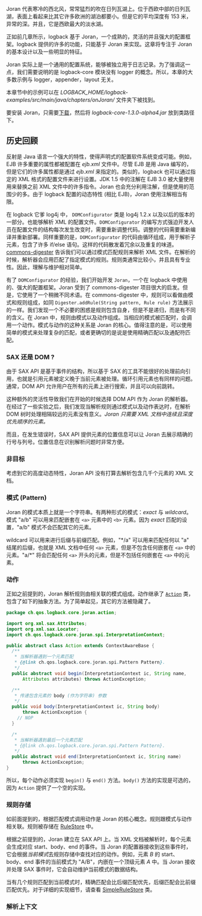 Joran 代表寒冷的西北风，常常猛烈的吹在日列瓦湖上。位于西欧中部的日列瓦湖，表面上看起来比其它许多欧洲的湖泊都要小。但是它的平均深度有 153 米，异常的深。并且，它是西欧最大的淡水湖。

正如前几章所示，logback 基于 Joran，一个成熟的，灵活的并且强大的配置框架。logback 提供的许多的功能，只能基于 Joran 来实现。这章将专注于 Joran 的基本设计以及一些明显的特征。

Joran 实际上是一个通用的配置系统，能够被独立用于日志记录。为了强调这一点，我们需要说明的是 logback-core 模块没有 logger 的概念。所以，本章的大多数示例与 logger，appender，layout 无关。

本章节中的示例可以在 *LOGBACK_HOME/logback-examples/src/main/java/chapters/onJoran/* 文件夹下被找到。

要安装 Joran，只需要[下载](https://logback.qos.ch/download.html)，然后将 *logback-core-1.3.0-alpha4.jar* 放到类路径下。

## 历史回顾

反射是 Java 语言一个强大的特性，使得声明式的配置软件系统变成可能。例如，EJB 许多重要的属性都被配置在 *ejb.xml* 文件中。尽管 EJB 是用 Java 编写的，但是它们的许多属性都是通过  *ejb.xml* 来指定的。类似的，logback 也可以通过指定的 XML 格式的配置文件来进行设置。JDK 1.5 中的注解在 EJB 3.0 被大量使用用来替换之前 XML 文件中的许多指令。Joran 也会充分利用注解，但是使用的范围少的多。由于 logback 配置的动态特性 (相比 EJB)，Joran 使用注解相当有限。

在 logback 它爹 log4j 中， `DOMConfigurator` 类是 log4j 1.2.x 以及以后的版本的一部分。也能够解析 XML 的配置文件。`DOMConfigurator` 的编写方式强迫开发人员在配置文件的结构每次发生改变时，需要重新调整代码。调整的代码需要重新编译并重新部署。同样重要的是，`DOMConfigurator` 的代码由循环组成，用于解析子元素，包含了许多 if/else 语句。这样的代码散发着冗余以及重复的味道。 [commons-digester](http://jakarta.apache.org/commons/digester/) 告诉我们可以通过模式匹配规则来解析 XML 文件。在解析的时候，解析器会应用匹配了指定模式的规则。规则类通常比较小，并且具有专业性。因此，理解与维护相对简单。

有了 `DOMConfigurator` 的经验，我们开始开发 `Joran`，一个在 logback 中使用的、强大的配置框架。Joran 受到了 commons-digester 项目很大的启发。但是，它使用了一个稍微不同术语。在 commons-digester 中，规则可以看做由模式和规则组成，如同 `Digester.addRule(String pattern, Rule rule)` 方法展示的一样。我们发现一个不必要的困惑是规则包含自身，但是不是递归，而是有不同的含义。在 Joran 中，规则由模式以及动作组成。当相应的模式被匹配时，会调用一个动作。模式与动作的这种关系是 Joran 的核心。值得注意的是，可以使用简单的模式来处理复杂的匹配，或者更确切的是说是使用精确匹配以及通配符匹配。

### SAX 还是 DOM ?

由于 SAX API 是基于事件的结构，所以基于 SAX 的工具不能很好的处理前向引用，也就是引用元素被定义晚于当前元素被处理。循环引用元素也有同样的问题。通常，DOM API 允许用户在所有的元素上进行搜索，并且可以向前跳转。

这种额外的灵活性导致我们在开始的时候选择 DOM API 作为 Joran 的解析器。在经过了一些实验之后，我们发现当解析规则通过模式以及动作表达时，在解析 DOM 树时处理相隔较远的元素没有意义。*Joran 只需要 XML 文档中连续且深度优先顺序的元素。*

而且，在发生错误时，SAX API 提供元素的位置信息可以让 Joran 去展示精确的行号与列号。位置信息在识别解析问题时非常方便。

### 非目标

考虑到它的高度动态特性，Joran API 没有打算去解析包含几千个元素的 XML 文档。

### 模式 (Pattern)

Joran 的模式本质上就是一个字符串。有两种形式的模式：*exact* 与 *wildcard*。模式 "a/b" 可以用来匹配嵌套在 `<a>` 元素中的 `<b>` 元素。因为 *exact* 匹配的设置，"a/b" 模式不会匹配其它的元素。

wildcard 可以用来进行后缀与前缀匹配。例如，"\*/a" 可以用来匹配任何以 "a" 结尾的后缀，也就是 XML 文档中任何 `<a>` 元素，但是不包含任何嵌套在 `<a>` 中的元素。"a/\*"  将会匹配任何 `<a>` 开头的元素，但是不包括任何嵌套在 `<a>` 中的元素。

### 动作

正如之前提到的，Joran 解析规则由相关联的模式组成。动作继承了 [`Action`](https://logback.qos.ch/xref/ch/qos/logback/core/joran/action/Action.html) 类，包含了如下的抽象方法。为了简单起见，其它的方法被隐藏了。

```java
package ch.qos.logback.core.joran.action;

import org.xml.sax.Attributes;
import org.xml.sax.Locator;
import ch.qos.logback.core.joran.spi.InterpretationContext;

public abstract class Action extends ContextAwareBase {
  /**
   * 当解析器遇到一个元素匹配
   * {@link ch.qos.logback.core.joran.spi.Pattern Pattern}.
   */
  public abstract void begin(InterpretationContext ic, String name,
      Attributes attributes) throws ActionException;

  /**
   * 传递包含元素的 body (作为字符串) 参数
   */
  public void body(InterpretationContext ic, String body)
      throws ActionException {
    // NOP
  }

  /*
   * 当解析器遇到最后一个元素匹配
   * {@link ch.qos.logback.core.joran.spi.Pattern Pattern}.
   */
  public abstract void end(InterpretationContext ic, String name)
      throws ActionException;
}
```

所以，每个动作必须实现 `begin()` 与 `end()` 方法。`body()` 方法的实现是可选的，因为 `Action` 提供了一个空的实现。

### 规则存储

如前面提到的，根据匹配模式调用动作是 Joran 的核心概念。规则跟模式与动作相关联。规则被存储在 [RuleStore](https://logback.qos.ch/xref/ch/qos/logback/core/joran/spi/RuleStore.html) 中。

根据之前提到的，Joran 建立在 SAX API 上。当 XML 文档被解析时，每个元素会生成对应 start、body、end 的事件。当 Joran 的配置器接收到这些事件时，它会根据*当前模式*去规则存储中查找对应的动作。例如，元素 *B* 的 start、body、end 事件的当前模式为 "A/B"，内嵌在一个顶级元素 *A* 中。当 Joran 接收并处理 SAX 事件时，它会自动维护当前模式的数据结构。

当有几个规则匹配到当前模式时，精确匹配会比后缀匹配优先，后缀匹配会比前缀匹配优先。对于详细的实现细节，请查看 [SimpleRuleStore](https://logback.qos.ch/xref/ch/qos/logback/core/joran/spi/SimpleRuleStore.html) 类。

### 解析上下文



